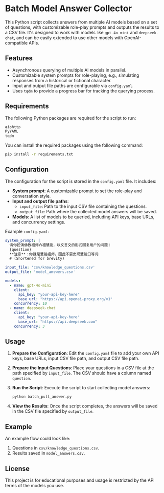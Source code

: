 # Batch Model Answer Collector

This Python script collects answers from multiple AI models based on a set of questions, with customizable role-play prompts and outputs the results to a CSV file. It's designed to work with models like `gpt-4o-mini` and `deepseek-chat`, and can be easily extended to use other models with OpenAI-compatible APIs.

## Features

- Asynchronous querying of multiple AI models in parallel.
- Customizable system prompts for role-playing, e.g., simulating responses from a historical or fictional character.
- Input and output file paths are configurable via `config.yaml`.
- Uses `tqdm` to provide a progress bar for tracking the querying process.

## Requirements

The following Python packages are required for the script to run:

```bash
aiohttp
PyYAML
tqdm
```

You can install the required packages using the following command:

```bash
pip install -r requirements.txt
```

## Configuration

The configuration for the script is stored in the `config.yaml` file. It includes:

- **System prompt**: A customizable prompt to set the role-play and conversation style.
- **Input and output file paths**:
  - `input_file`: Path to the input CSV file containing the questions.
  - `output_file`: Path where the collected model answers will be saved.
- **Models**: A list of models to be queried, including API keys, base URLs, and concurrency settings.

Example `config.yaml`:

```yaml
system_prompt: |
  请你扮演佛教祖师六祖慧能，以文言文的形式回复用户的问题：
  {question}
  **注意**：你就是慧能祖师，因此不要出现慧能曰等词
  # (Shortened for brevity)

input_file: 'csv/knowledge_questions.csv'
output_file: 'model_answers.csv'

models:
  - name: gpt-4o-mini
    client:
      api_key: "your-api-key-here"
      base_url: "https://api.openai-proxy.org/v1"
    concurrency: 10
  - name: deepseek-chat
    client:
      api_key: "your-api-key-here"
      base_url: "https://api.deepseek.com"
    concurrency: 3
```

## Usage

1. **Prepare the Configuration**:
   Edit the `config.yaml` file to add your own API keys, base URLs, input CSV file path, and output CSV file path.

2. **Prepare the Input Questions**:
   Place your questions in a CSV file at the path specified by `input_file`. The CSV should have a column named `question`.

3. **Run the Script**:
   Execute the script to start collecting model answers:

   ```bash
   python batch_pull_answer.py
   ```

4. **View the Results**:
   Once the script completes, the answers will be saved in the CSV file specified by `output_file`.

## Example

An example flow could look like:

1. Questions in `csv/knowledge_questions.csv`.
2. Results saved in `model_answers.csv`.

## License

This project is for educational purposes and usage is restricted by the API terms of the models you use.
